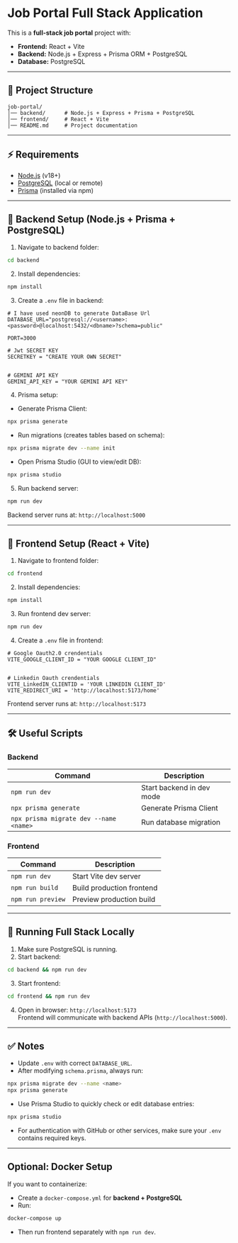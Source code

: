# Job Portal Full Stack Application

This is a **full-stack job portal** project with:

- **Frontend:** React + Vite
- **Backend:** Node.js + Express + Prisma ORM + PostgreSQL
- **Database:** PostgreSQL

---

## 📂 Project Structure

```
job-portal/
│── backend/      # Node.js + Express + Prisma + PostgreSQL
│── frontend/     # React + Vite
│── README.md     # Project documentation
```

---

## ⚡ Requirements

- [Node.js](https://nodejs.org/) (v18+)
- [PostgreSQL](https://www.postgresql.org/download/) (local or remote)
- [Prisma](https://www.prisma.io/) (installed via npm)

---

## 🔧 Backend Setup (Node.js + Prisma + PostgreSQL)

1. Navigate to backend folder:

```bash
cd backend
```

2. Install dependencies:

```bash
npm install
```

3. Create a `.env` file in backend:

```env
# I have used neonDB to generate DataBase Url
DATABASE_URL="postgresql://<username>:<password>@localhost:5432/<dbname>?schema=public"

PORT=3000

# Jwt SECRET KEY
SECRETKEY = "CREATE YOUR OWN SECRET"


# GEMINI API KEY
GEMINI_API_KEY = "YOUR GEMINI API KEY"
```

4. Prisma setup:

- Generate Prisma Client:

```bash
npx prisma generate
```

- Run migrations (creates tables based on schema):

```bash
npx prisma migrate dev --name init
```

- Open Prisma Studio (GUI to view/edit DB):

```bash
npx prisma studio
```

5. Run backend server:

```bash
npm run dev
```

Backend server runs at: `http://localhost:5000`

---

## 🎨 Frontend Setup (React + Vite)

1. Navigate to frontend folder:

```bash
cd frontend
```

2. Install dependencies:

```bash
npm install
```

3. Run frontend dev server:

```bash
npm run dev
```

4. Create a `.env` file in frontend:

```env
# Google Oauth2.0 crendentials
VITE_GOOGLE_CLIENT_ID = "YOUR GOOGLE CLIENT_ID"


# Linkedin Oauth crendentials
VITE_LinkedIN_CLIENTID = 'YOUR LINKEDIN CLIENT_ID'
VITE_REDIRECT_URI = 'http://localhost:5173/home'
```

Frontend server runs at: `http://localhost:5173`

---

## 🛠️ Useful Scripts

### Backend

| Command                                | Description               |
| -------------------------------------- | ------------------------- |
| `npm run dev`                          | Start backend in dev mode |
| `npx prisma generate`                  | Generate Prisma Client    |
| `npx prisma migrate dev --name <name>` | Run database migration    |

### Frontend

| Command           | Description               |
| ----------------- | ------------------------- |
| `npm run dev`     | Start Vite dev server     |
| `npm run build`   | Build production frontend |
| `npm run preview` | Preview production build  |

---

## 🚀 Running Full Stack Locally

1. Make sure PostgreSQL is running.
2. Start backend:

```bash
cd backend && npm run dev
```

3. Start frontend:

```bash
cd frontend && npm run dev
```

4. Open in browser: `http://localhost:5173`  
   Frontend will communicate with backend APIs (`http://localhost:5000`).

---

## ✅ Notes

- Update `.env` with correct `DATABASE_URL`.
- After modifying `schema.prisma`, always run:

```bash
npx prisma migrate dev --name <name>
npx prisma generate
```

- Use Prisma Studio to quickly check or edit database entries:

```bash
npx prisma studio
```

- For authentication with GitHub or other services, make sure your `.env` contains required keys.

---

## Optional: Docker Setup

If you want to containerize:

- Create a `docker-compose.yml` for **backend + PostgreSQL**
- Run:

```bash
docker-compose up
```

- Then run frontend separately with `npm run dev`.
